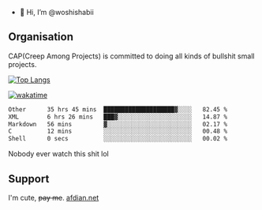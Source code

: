 - 👋 Hi, I’m @woshishabii

## Organisation

CAP(Creep Among Projects) is committed to doing all kinds of bullshit small projects.

[![Top Langs](https://github-readme-stats.vercel.app/api/top-langs/?username=woshishabii&layout=compact)](https://github.com/anuraghazra/github-readme-stats)

[![wakatime](https://wakatime.com/badge/user/34d02784-acc1-4a16-82d7-33fdb53c4ed6.svg)](https://wakatime.com/@34d02784-acc1-4a16-82d7-33fdb53c4ed6)


<!--START_SECTION:waka-->

```txt
Other      35 hrs 45 mins  ████████████████████▓░░░░   82.45 %
XML        6 hrs 26 mins   ███▓░░░░░░░░░░░░░░░░░░░░░   14.87 %
Markdown   56 mins         ▓░░░░░░░░░░░░░░░░░░░░░░░░   02.17 %
C          12 mins         ░░░░░░░░░░░░░░░░░░░░░░░░░   00.48 %
Shell      0 secs          ░░░░░░░░░░░░░░░░░░░░░░░░░   00.02 %
```

<!--END_SECTION:waka-->

Nobody ever watch this shit lol

## Support
I'm cute, ~~pay me~~.
[afdian.net](https://afdian.com/a/woshishabi)

<!---
woshishabii/woshishabii is a ✨ special ✨ repository because its `README.md` (this file) appears on your GitHub profile.
You can click the Preview link to take a look at your changes.
--->
